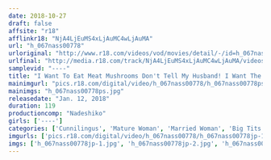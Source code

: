 ```yaml
---
date: 2018-10-27
draft: false
affsite: "r18"
afflinkr18: "NjA4LjEuMS4xLjAuMC4wLjAuMA"
url: "h_067nass00778"
urloriginal: "http://www.r18.com/videos/vod/movies/detail/-/id=h_067nass00778"
urlfinal: "http://media.r18.com/track/NjA4LjEuMS4xLjAuMC4wLjAuMA/videos/vod/movies/detail/-/id=h_067nass00778"
samplevid: "----"
title: "I Want To Eat Meat Mushrooms Don't Tell My Husband! I Want The Dicks of Other Men Inside of Me! In Her Forties Hunting For Meat Mushrooms!"
mainimgurl: "pics.r18.com/digital/video/h_067nass00778/h_067nass00778ps.jpg"
mainimgs: "h_067nass00778ps.jpg"
releasedate: "Jan. 12, 2018"
duration: 119
productioncomp: "Nadeshiko"
girls: ['----']
categories: ['Cunnilingus', 'Mature Woman', 'Married Woman', 'Big Tits', 'Blowjob', '69', 'Facial']
imgurls: ['pics.r18.com/digital/video/h_067nass00778/h_067nass00778jp-1.jpg', 'pics.r18.com/digital/video/h_067nass00778/h_067nass00778jp-2.jpg', 'pics.r18.com/digital/video/h_067nass00778/h_067nass00778jp-3.jpg', 'pics.r18.com/digital/video/h_067nass00778/h_067nass00778jp-4.jpg', 'pics.r18.com/digital/video/h_067nass00778/h_067nass00778jp-5.jpg', 'pics.r18.com/digital/video/h_067nass00778/h_067nass00778jp-6.jpg', 'pics.r18.com/digital/video/h_067nass00778/h_067nass00778jp-7.jpg', 'pics.r18.com/digital/video/h_067nass00778/h_067nass00778jp-8.jpg', 'pics.r18.com/digital/video/h_067nass00778/h_067nass00778jp-9.jpg', 'pics.r18.com/digital/video/h_067nass00778/h_067nass00778jp-10.jpg', 'pics.r18.com/digital/video/h_067nass00778/h_067nass00778jp-11.jpg', 'pics.r18.com/digital/video/h_067nass00778/h_067nass00778jp-12.jpg', 'pics.r18.com/digital/video/h_067nass00778/h_067nass00778jp-13.jpg', 'pics.r18.com/digital/video/h_067nass00778/h_067nass00778jp-14.jpg', 'pics.r18.com/digital/video/h_067nass00778/h_067nass00778jp-15.jpg', 'pics.r18.com/digital/video/h_067nass00778/h_067nass00778jp-16.jpg', 'pics.r18.com/digital/video/h_067nass00778/h_067nass00778jp-17.jpg', 'pics.r18.com/digital/video/h_067nass00778/h_067nass00778jp-18.jpg', 'pics.r18.com/digital/video/h_067nass00778/h_067nass00778jp-19.jpg', 'pics.r18.com/digital/video/h_067nass00778/h_067nass00778jp-20.jpg']
imgs: ['h_067nass00778jp-1.jpg', 'h_067nass00778jp-2.jpg', 'h_067nass00778jp-3.jpg', 'h_067nass00778jp-4.jpg', 'h_067nass00778jp-5.jpg', 'h_067nass00778jp-6.jpg', 'h_067nass00778jp-7.jpg', 'h_067nass00778jp-8.jpg', 'h_067nass00778jp-9.jpg', 'h_067nass00778jp-10.jpg', 'h_067nass00778jp-11.jpg', 'h_067nass00778jp-12.jpg', 'h_067nass00778jp-13.jpg', 'h_067nass00778jp-14.jpg', 'h_067nass00778jp-15.jpg', 'h_067nass00778jp-16.jpg', 'h_067nass00778jp-17.jpg', 'h_067nass00778jp-18.jpg', 'h_067nass00778jp-19.jpg', 'h_067nass00778jp-20.jpg']
---
```


